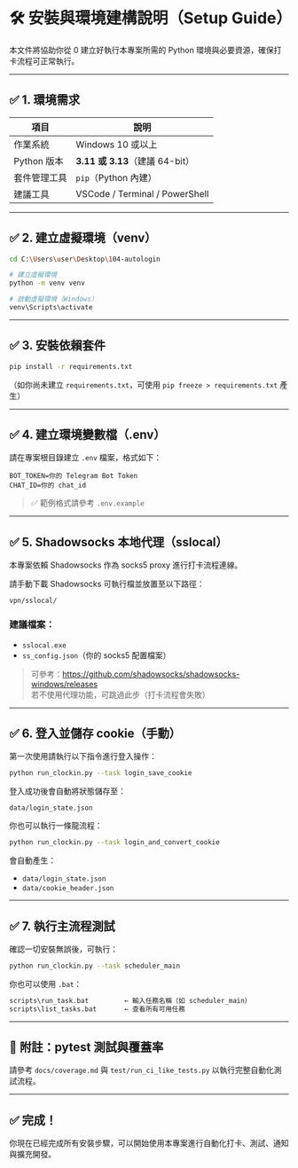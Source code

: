 ﻿# 🛠 安裝與環境建構說明（Setup Guide）

本文件將協助你從 0 建立好執行本專案所需的 Python 環境與必要資源，確保打卡流程可正常執行。

---

## ✅ 1. 環境需求

| 項目 | 說明 |
|------|------|
| 作業系統 | Windows 10 或以上 |
| Python 版本 | **3.11 或 3.13**（建議 64-bit） |
| 套件管理工具 | `pip`（Python 內建） |
| 建議工具 | VSCode / Terminal / PowerShell |

---

## ✅ 2. 建立虛擬環境（venv）

```bash
cd C:\Users\user\Desktop\104-autologin

# 建立虛擬環境
python -m venv venv

# 啟動虛擬環境（Windows）
venv\Scripts\activate
```

---

## ✅ 3. 安裝依賴套件

```bash
pip install -r requirements.txt
```

（如你尚未建立 `requirements.txt`，可使用 `pip freeze > requirements.txt` 產生）

---

## ✅ 4. 建立環境變數檔（.env）

請在專案根目錄建立 `.env` 檔案，格式如下：

```env
BOT_TOKEN=你的 Telegram Bot Token
CHAT_ID=你的 chat_id
```

> ✅ 範例格式請參考 `.env.example`

---

## ✅ 5. Shadowsocks 本地代理（sslocal）

本專案依賴 Shadowsocks 作為 socks5 proxy 進行打卡流程連線。

請手動下載 Shadowsocks 可執行檔並放置至以下路徑：

```
vpn/sslocal/
```

### 建議檔案：
- `sslocal.exe`
- `ss_config.json`（你的 socks5 配置檔案）

> 可參考：https://github.com/shadowsocks/shadowsocks-windows/releases  
> 若不使用代理功能，可跳過此步（打卡流程會失敗）

---

## ✅ 6. 登入並儲存 cookie（手動）

第一次使用請執行以下指令進行登入操作：

```bash
python run_clockin.py --task login_save_cookie
```

登入成功後會自動將狀態儲存至：

```
data/login_state.json
```

你也可以執行一條龍流程：

```bash
python run_clockin.py --task login_and_convert_cookie
```

會自動產生：
- `data/login_state.json`
- `data/cookie_header.json`

---

## ✅ 7. 執行主流程測試

確認一切安裝無誤後，可執行：

```bash
python run_clockin.py --task scheduler_main
```

你也可以使用 `.bat`：

```bat
scripts\run_task.bat         ← 輸入任務名稱（如 scheduler_main）
scripts\list_tasks.bat       ← 查看所有可用任務
```

---

## 🧪 附註：pytest 測試與覆蓋率

請參考 `docs/coverage.md` 與 `test/run_ci_like_tests.py` 以執行完整自動化測試流程。

---

## ✅ 完成！

你現在已經完成所有安裝步驟，可以開始使用本專案進行自動化打卡、測試、通知與擴充開發。
